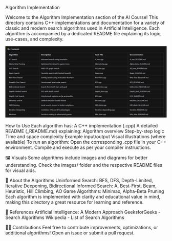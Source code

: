 Algorithm Implementation

Welcome to the Algorithm Implementation section of the AI Course!
This directory contains C++ implementations and documentation for a variety of classic and modern search algorithms used in Artificial Intelligence. Each algorithm is accompanied by a dedicated README file explaining its logic, use-cases, and complexity.

![alt text](image-14.png)

How to Use
Each algorithm has:
A C++ implementation (.cpp)
A detailed README (\_README.md) explaining:
Algorithm overview
Step-by-step logic
Time and space complexity
Example input/output
Visual illustrations (where available)
To run an algorithm:
Open the corresponding .cpp file in your C++ environment.
Compile and execute as per your compiler instructions.




🖼️ Visuals
Some algorithms include images and diagrams for better understanding.
Check the images/ folder and the respective README files for visual aids.




🤖 About the Algorithms
Uninformed Search: BFS, DFS, Depth-Limited, Iterative Deepening, Bidirectional
Informed Search: A, Best-First, Beam, Heuristic, Hill Climbing, AO
Game Algorithms: Minimax, Alpha-Beta Pruning
Each algorithm is implemented with clarity and educational value in mind, making this directory a great resource for learning and reference.





📄 References
Artificial Intelligence: A Modern Approach
GeeksforGeeks - Search Algorithms
Wikipedia - List of Search Algorithms


👨‍💻 Contributions
Feel free to contribute improvements, optimizations, or additional algorithms!
Open an issue or submit a pull request.


